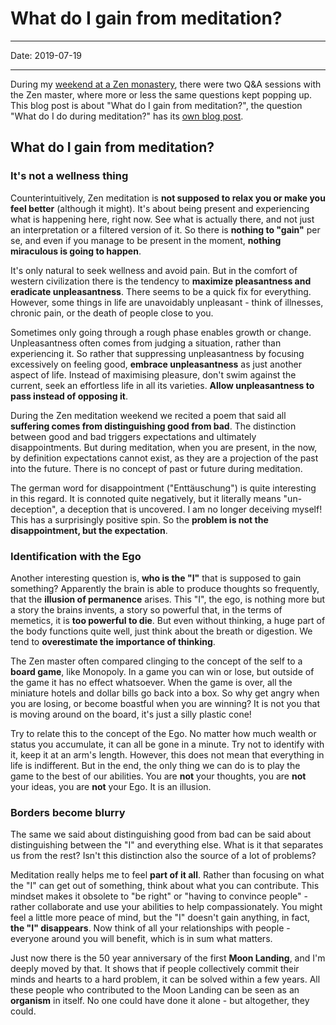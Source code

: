 # What do I gain from meditation?
----

Date: 2019-07-19

----

During my [weekend at a Zen monastery](experiments/a-weekend-at-a-zen-monastery), there were two Q&A sessions with the Zen master, where more or less the same questions kept popping up. This blog post is about "What do I gain from meditation?", the question "What do I do during meditation?" has its [own blog post](what-do-i-do-during-meditation).

## What do I gain from meditation? ##

### It's not a wellness thing ###

Counterintuitively, Zen meditation is __not supposed to relax you or make you feel better__ (although it might). It's about being present and experiencing what is happening here, right now. See what is actually there, and not just an interpretation or a filtered version of it. So there is __nothing to "gain"__ per se, and even if you manage to be present in the moment, __nothing miraculous is going to happen__.

It's only natural to seek wellness and avoid pain. But in the comfort of western civilization there is the tendency to __maximize pleasantness and eradicate unpleasantness__. There seems to be a quick fix for everything. However, some things in life are unavoidably unpleasant - think of illnesses, chronic pain, or the death of people close to you.

Sometimes only going through a rough phase enables growth or change. Unpleasantness often comes from judging a situation, rather than experiencing it. So rather that suppressing unpleasantness by focusing excessively on feeling good, __embrace unpleasantness__ as just another aspect of life. Instead of maximising pleasure, don't swim against the current, seek an effortless life in all its varieties. __Allow unpleasantness to pass instead of opposing it__.

During the Zen meditation weekend we recited a poem that said all __suffering comes from distinguishing good from bad__. The distinction between good and bad triggers expectations and ultimately disappointments. But during meditation, when you are present, in the now, by definition expectations cannot exist, as they are a projection of the past into the future. There is no concept of past or future during meditation.

The german word for disappointment ("Enttäuschung") is quite interesting in this regard. It is connoted quite negatively, but it literally means "un-deception", a deception that is uncovered. I am no longer deceiving myself! This has a surprisingly positive spin. So the __problem is not the disappointment, but the expectation__.

### Identification with the Ego ###

Another interesting question is, __who is the "I"__ that is supposed to gain something? Apparently the brain is able to produce thoughts so frequently, that the __illusion of permanence__ arises. This "I", the ego, is nothing more but a story the brains invents, a story so powerful that, in the terms of memetics, it is __too powerful to die__. But even without thinking, a huge part of the body functions quite well, just think about the breath or digestion. We tend to __overestimate the importance of thinking__.

The Zen master often compared clinging to the concept of the self to a __board game__, like Monopoly. In a game you can win or lose, but outside of the game it has no effect whatsoever. When the game is over, all the miniature hotels and dollar bills go back into a box. So why get angry when you are losing, or become boastful when you are winning? It is not you that is moving around on the board, it's just a silly plastic cone!

Try to relate this to the concept of the Ego. No matter how much wealth or status you accumulate, it can all be gone in a minute. Try not to identify with it, keep it at an arm's length. However, this does not mean that everything in life is indifferent. But in the end, the only thing we can do is to play the game to the best of our abilities. You are __not__ your thoughts, you are __not__ your ideas, you are __not__ your Ego. It is an illusion.

### Borders become blurry ###

The same we said about distinguishing good from bad can be said about distinguishing between the "I" and everything else. What is it that separates us from the rest? Isn't this distinction also the source of a lot of problems?

Meditation really helps me to feel __part of it all__. Rather than focusing on what the "I" can get out of something, think about what you can contribute. This mindset makes it obsolete to "be right" or "having to convince people" - rather collaborate and use your abilities to help compassionately. You might feel a little more peace of mind, but the "I" doesn't gain anything, in fact, __the "I" disappears__. Now think of all your relationships with people - everyone around you will benefit, which is in sum what matters.

Just now there is the 50 year anniversary of the first __Moon Landing__, and I'm deeply moved by that. It shows that if people collectively commit their minds and hearts to a hard problem, it can be solved within a few years. All these people who contributed to the Moon Landing can be seen as an __organism__ in itself. No one could have done it alone - but altogether, they could.
